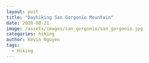 ```yaml
---
layout: post
title: "Dayhiking San Gorgonio Mountain"
date: 2020-08-21
image: /assets/images/san_gorgonio/san_gorgonio.jpg
categories: hiking
author: Kevin Nguyen
tags:
  - Hiking
---
```

